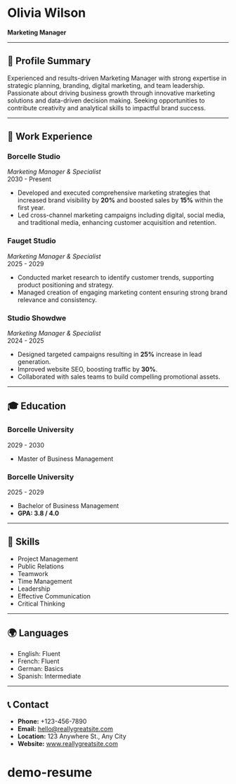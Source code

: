 # Olivia Wilson  
**Marketing Manager**

---

## 📌 Profile Summary
Experienced and results-driven Marketing Manager with strong expertise in strategic planning, branding, digital marketing, and team leadership. Passionate about driving business growth through innovative marketing solutions and data-driven decision making. Seeking opportunities to contribute creativity and analytical skills to impactful brand success.

---

## 💼 Work Experience

### **Borcelle Studio**  
*Marketing Manager & Specialist*  
2030 - Present  
- Developed and executed comprehensive marketing strategies that increased brand visibility by **20%** and boosted sales by **15%** within the first year.  
- Led cross-channel marketing campaigns including digital, social media, and traditional media, enhancing customer acquisition and retention.

### **Fauget Studio**  
*Marketing Manager & Specialist*  
2025 - 2029  
- Conducted market research to identify customer trends, supporting product positioning and strategy.  
- Managed creation of engaging marketing content ensuring strong brand relevance and consistency.

### **Studio Showdwe**  
*Marketing Manager & Specialist*  
2024 - 2025  
- Designed targeted campaigns resulting in **25%** increase in lead generation.  
- Improved website SEO, boosting traffic by **30%**.  
- Collaborated with sales teams to build compelling promotional assets.

---

## 🎓 Education

### Borcelle University  
2029 - 2030  
- Master of Business Management  

### Borcelle University  
2025 - 2029  
- Bachelor of Business Management  
- **GPA: 3.8 / 4.0**

---

## 🧠 Skills
- Project Management  
- Public Relations  
- Teamwork  
- Time Management  
- Leadership  
- Effective Communication  
- Critical Thinking  

---

## 🌍 Languages
- English: Fluent  
- French: Fluent  
- German: Basics  
- Spanish: Intermediate  

---

## 📞 Contact
- **Phone:** +123-456-7890  
- **Email:** hello@reallygreatsite.com  
- **Location:** 123 Anywhere St., Any City  
- **Website:** www.reallygreatsite.com  
# demo-resume
